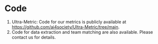 # Code

1. Ultra-Metric: Code for our metrics is publicly available at https://github.com/ai4society/Ultra-Metric/tree/main.
2. Code for data extraction and team matching are also available. Please contact us for details.
